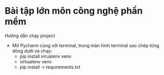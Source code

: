# Bài tập lớn môn công nghệ phần mềm
Hướng dẫn chạy project
- Mở Pycharm cùng với terminal, trong màn hình terminal sao chép từng dòng dưới và chạy:
  + pip install virualenv venv
  + virtualenv venv
  + pip install -r requirements.txt
